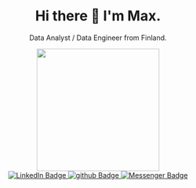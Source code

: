 <h1 align='center'>
  Hi there 👋 I'm Max.
</h1>

<p align='center'>
  Data Analyst / Data Engineer from Finland.
</p>


<div id="header" align="center">
    <img src="https://media.giphy.com/media/QJ8bR5An4VC59FvVcx/giphy.gif"width="250"/>
</div>

<div id="badges" align="center">
  <a href="https://www.linkedin.com/in/makarovm/">
      <img src="https://img.shields.io/badge/LinkedIn-blue?logo=linkedin&logoColor=white&style=for-the-badge" alt="LinkedIn Badge"/>
  </a>
  <a href="https://github.com/datahit">
      <img src="https://img.shields.io/badge/GitHub-100000?style=for-the-badge&logo=github&logoColor=white" alt="github Badge"/>
  </a>
  <a href="https://www.messenger.com//makarovm">
      <img src="https://img.shields.io/badge/Messenger-00B2FF?style=for-the-badge&logo=messenger&logoColor=white" alt="Messenger Badge"/>
  </a>  
</div>

